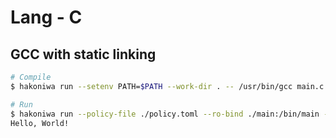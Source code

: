# Lang - C

## GCC with static linking

```sh
# Compile
$ hakoniwa run --setenv PATH=$PATH --work-dir . -- /usr/bin/gcc main.c -o main --static

# Run
$ hakoniwa run --policy-file ./policy.toml --ro-bind ./main:/bin/main -- /bin/main
Hello, World!
```
